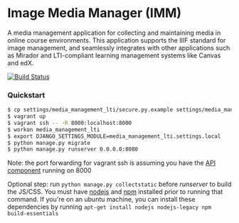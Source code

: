 # Image Media Manager (IMM)
A media management application for collecting and maintaining media in online course environments. This application supports the IIIF standard for image management, and seamlessly integrates with other applications such as Mirador and LTI-compliant learning management systems like Canvas and edX.


[![Build Status](https://travis-ci.org/Harvard-ATG/media_management_lti.svg)](https://travis-ci.org/Harvard-ATG/media_management_lti)

### Quickstart

```sh
$ cp settings/media_management_lti/secure.py.example settings/media_management_lti/secure.py
$ vagrant up
$ vagrant ssh -- -R 8000:localhost:8000
$ workon media_management_lti
$ export DJANGO_SETTINGS_MODULE=media_management_lti.settings.local
$ python manage.py migrate
$ python manage.py runserver 0.0.0.0:8080
```

Note: the port forwarding for vagrant ssh is assuming you have the [API component](https://github.com/Harvard-ATG/media_management_api) running on 8000

Optional step: run `python manage.py collectstatic` before *runserver* to build the JS/CSS. You must have [nodejs](https://nodejs.org/en/) and [npm](https://www.npmjs.com/) installed prior to running that command. If you're on an ubuntu machine, you can install these dependencies by running `apt-get install nodejs nodejs-legacy npm build-essentials`

